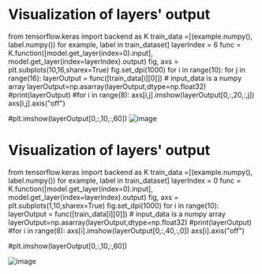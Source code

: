 # Visualization of layers' output
from tensorflow.keras import backend as K
train_data =[(example.numpy(), label.numpy()) for example, label in train_dataset]
layerIndex = 6
func = K.function([model.get_layer(index=0).input], model.get_layer(index=layerIndex).output)
fig, axs = plt.subplots(10,16,sharex=True)
fig.set_dpi(1000)
for i in range(10):
  for j in range(16):
   layerOutput = func([train_data[i][0]])  # input_data is a numpy array
   layerOutput=np.asarray(layerOutput,dtype=np.float32)
#print(layerOutput)
#for i in range(8):
   axs[i,j].imshow(layerOutput[0,:,20,:,j])
   axs[i,j].axis("off")

#plt.imshow(layerOutput[0,:,10,:,60])
![image](https://github.com/Ali-Mohammadnezhad/Keras_Colab/assets/110347490/f5aef679-08c3-4ba0-a116-c7b333faef2e)

# Visualization of layers' output
from tensorflow.keras import backend as K
train_data =[(example.numpy(), label.numpy()) for example, label in train_dataset]
layerIndex = 0
func = K.function([model.get_layer(index=0).input], model.get_layer(index=layerIndex).output)
fig, axs = plt.subplots(1,10,sharex=True)
fig.set_dpi(1000)
for i in range(10):
   layerOutput = func([train_data[i][0]])  # input_data is a numpy array
   layerOutput=np.asarray(layerOutput,dtype=np.float32)
#print(layerOutput)
#for i in range(8):
   axs[i].imshow(layerOutput[0,:,40,:,0])
   axs[i].axis("off")

#plt.imshow(layerOutput[0,:,10,:,60])

![image](https://github.com/Ali-Mohammadnezhad/Keras_Colab/assets/110347490/db9f1be1-1c7a-4f3d-abaa-1118f04af982)
